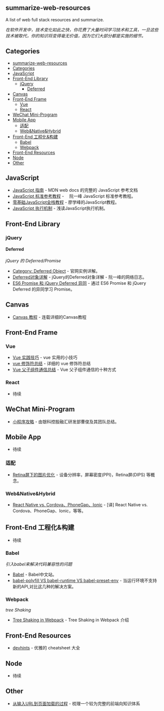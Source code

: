 ## summarize-web-resources

A list of web full stack resources and summarize.

*在软件开发中，技术变化如此之快，你花费了大量时间学习技术和工具，一旦这些技术被取代，你的知识将变得毫无价值，因为它们大部分都是实施的细节。*

## Categories
- [summarize-web-resources](#summarize-web-resources)
- [Categories](#categories)
- [JavaScript](#javascript)
- [Front-End Library](#front-end-library)
    - [jQuery](#jquery)
        - [Deferred](#deferred)
- [Canvas](#canvas)
- [Front-End Frame](#front-end-frame)
    - [Vue](#vue)
    - [React](#react)
- [WeChat Mini-Program](#wechat-mini-program)
- [Mobile App](#mobile-app)
    - [适配](#适配)
    - [Web&Native&Hybrid](#webnativehybrid)
- [Front-End 工程化&构建](#front-end-工程化构建)
    - [Babel](#babel)
    - [Webpack](#webpack)
- [Front-End Resources](#front-end-resources)
- [Node](#node)
- [Other](#other)

## JavaScript

* [JavaScript 指南](https://developer.mozilla.org/zh-CN/docs/Web/JavaScript) - MDN web docs 的完整的 JavaScript 参考文档
* [JavaScript 标准参考教程](http://javascript.ruanyifeng.com/) - 　阮一峰 JavaScript 标准参考教程。
* [零基础JavaScript全栈教程](https://www.liaoxuefeng.com/wiki/001434446689867b27157e896e74d51a89c25cc8b43bdb3000) - 廖学峰的JavaScript教程。
* [JavaScript 执行机制](https://juejin.im/post/59e85eebf265da430d571f89) - 浅读JavaScript执行机制。


## Front-End Library

### jQuery

#### Deferred

*jQuery 的 Deferred/Promise*

* [Category: Deferred Object](http://api.jquery.com/category/deferred-object/) - 官网实例详解。
* [Deferred对象详解](http://www.ruanyifeng.com/blog/2011/08/a_detailed_explanation_of_jquery_deferred_object.html) - jQuery的Deferred对象详解 - 阮一峰的网络日志。
* [ES6 Promise 和 jQuery Deferred 异同](https://juejin.im/post/5a113079f265da43310d68cd) - 通过 ES6 Promise 和 jQuery Deferred 的异同学习 Promise。


## Canvas

* [Canvas 教程](https://airingursb.gitbooks.io/canvas/content/) - 连载详细的Canvas教程

## Front-End Frame

### Vue

* [Vue 实践技巧](https://segmentfault.com/a/1190000014085613) - vue 实用的小技巧
* [vue 修饰符总结](https://segmentfault.com/a/1190000016786254) - 详细的 vue 修饰符总结
* [Vue 父子组件通信总结](https://juejin.im/post/5bd18c72e51d455e3f6e4334) - Vue 父子组件通信的十种方式

### React

* 待续

## WeChat Mini-Program 

* [小程序攻略](https://yuchengkai.cn/docs/zh/frontend/mp.html) - 由银科控股融汇研发部曹俊及其团队总结。


## Mobile App

* 待续

### 适配

* [Retina屏下的图片优化](https://github.com/laizimo/zimo-article/issues/55#issuecomment-441607149) - 设备分辨率，屏幕密度(PPI)，Retina屏(DIPS) 等概念。

### Web&Native&Hybrid

* [React Native vs. Cordova、PhoneGap、Ionic](https://zhuanlan.zhihu.com/p/45356420) - [译] React Native vs. Cordova、PhoneGap、Ionic，等等。

## Front-End 工程化&构建

* 待续

### Babel

*引入babel来解决代码兼容性的问题*
* [Babel](https://babel.docschina.org/) - Babel中文站。
* [babel-polyfill VS babel-runtime VS babel-preset-env](https://juejin.im/post/5aefe0a6f265da0b9e64fa54) - 当运行环境不支持新的API,对比这几种的解决方案。

### Webpack

*tree Shaking*
* [Tree Shaking in Webpack](https://github.com/easonyq/easonyq.github.io/blob/master/%E5%AD%A6%E4%B9%A0%E8%AE%B0%E5%BD%95/webpack/treeShaking.md) - Tree Shaking in Webpack 介绍


## Front-End Resources
* [devhints](https://devhints.io/) - 优雅的 cheatsheet 大全


## Node

* 待续

## Other

* [从输入URL到页面加载的过程](https://segmentfault.com/a/1190000013662126#articleHeader56) - 梳理一个较为完整的前端向知识体系